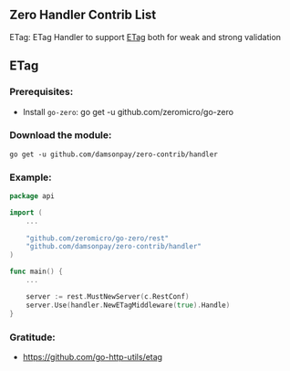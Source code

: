## Zero Handler Contrib List

ETag: ETag Handler to support [ETag](https://en.wikipedia.org/wiki/HTTP_ETag) both for weak and strong validation

## ETag

### Prerequisites:

* Install `go-zero`: go get -u github.com/zeromicro/go-zero

### Download the module:

```shell
go get -u github.com/damsonpay/zero-contrib/handler
```

### Example:

```go
package api

import (
	...
	
	"github.com/zeromicro/go-zero/rest"
	"github.com/damsonpay/zero-contrib/handler"
)

func main() {
	...

	server := rest.MustNewServer(c.RestConf)
	server.Use(handler.NewETagMiddleware(true).Handle)
}

```

### Gratitude:

- https://github.com/go-http-utils/etag